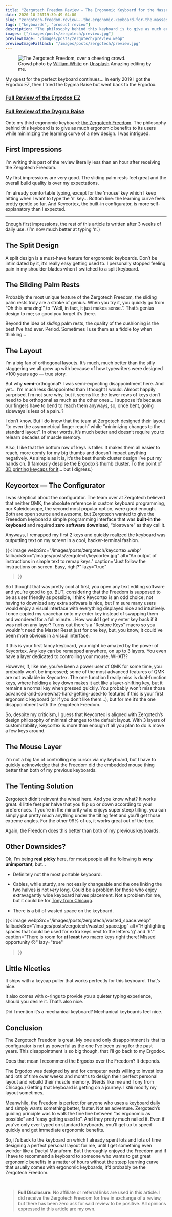 ```yaml
---
title: "Zergotech Freedom Review — The Ergonomic Keyboard for the Masses?"
date: 2020-10-26T19:39:49-04:00
slug: "zergotech-freedom-review—--the-ergonomic-keyboard-for-the-masses"
tags: ["keyboards", "product review"]
description: "The philosophy behind this keyboard is to give as much ergonomic benefits to its users while minimizing the learning curve of a new design."
images: ["/images/posts/zergotech/preview.jpg"]
previewImage: "/images/posts/zergotech/preview.webp"
previewImageFallback: "/images/posts/zergotech/preview.jpg"
---
```


<figure>
  <picture>
  <source 
    srcset='/images/posts/zergotech/banner.avif'
    type="image/avif"
  >
  <source 
    srcset='/images/posts/zergotech/banner.webp'
    type="image/webp"
  >
  <img 
    src='/images/posts/zergotech/banner.jpg' 
    alt='The Zergotech Freedom, over a cheering crowd.' 
  >
  </picture>  
  <figcaption>
    <span>Crowd photo by <a href="https://unsplash.com/@wrwhite3">William White</a> on <a href="https://unsplash.com/s/photos/crowd">Unsplash</a> Amazing editing by me.</span>
  </figcaption>
</figure>


My quest for the perfect keyboard continues… In early 2019 I got the Ergodox EZ, then I tried the Dygma Raise but went back to the Ergodox.

### [Full Review of the Ergodox EZ](https://medium.com/tech-reviews/ergodox-ez-review-thoughts-after-3-months-of-regular-use-370fd00cdaa2?source=friends_link&sk=363a8728b44f994241fd7b1acc7ba018)

### [Full Review of the Dygma Raise](https://medium.com/@FelixParadis/dygma-raise-review-thoughts-after-3-months-of-regular-use-41b19e91d357?source=friends_link&sk=d8a9c5437f4f04d2e78e070835929b3f)

Onto my third ergonomic keyboard: [the Zergotech Freedom](https://www.zergotech.com/). The philosophy behind this keyboard is to give as much ergonomic benefits to its users while minimizing the learning curve of a new design. I was intrigued.

## First Impressions

I’m writing this part of the review literally less than an hour after receiving the Zergotech Freedom. 

My first impressions are very good. The sliding palm rests feel great and the overall build quality is over my expectations.

I’m already comfortable typing, except for the ‘mouse’ key which I keep hitting when I want to type the ’n’ key… Bottom line: the learning curve feels pretty gentle so far. And Keycortex, the built-in configurator, is more self-explanatory than I expected.

---

Enough first impressions, the rest of this article is written after 3 weeks of daily use. (I’m now much better at typing ‘n’.)

## The Split Design

A split design is a must-have feature for ergonomic keyboards. Don’t be intimidated by it, it’s really easy getting used to. I personally stopped feeling pain in my shoulder blades when I switched to a split keyboard.

## The Sliding Palm Rests

Probably the most unique feature of the Zergotech Freedom, the sliding palm rests truly are a stroke of genius. When you try it, you quickly go from “Oh this amazing!” to “Well, in fact, it just makes sense.”. That’s genius design to me; so good you forget it’s there.

Beyond the idea of *sliding* palm rests, the quality of the cushioning is the best I’ve had ever. Period. Sometimes I use them as a fiddle toy when thinking…

## The Layout

I’m a big fan of orthogonal layouts. It’s much, much better than the silly staggering we all grew up with because of how typewriters were designed >100 years ago — true story. 

But why **semi**-orthogonal? I was semi-expecting disappointment here. And yet… I’m much less disappointed than I thought I would. Almost happily surprised. I’m not sure why, but it seems like the lower rows of keys don’t need to be orthogonal as much as the other ones… I suppose it’s because our fingers have to bend to reach them anyways, so, once bent, going sideways is less of a pain..?

I don’t know. But I do know that the team at Zergotech designed their layout “to even the asymmetrical finger reach” while “minimizing changes to the standard layout”. In other words, it’s much better and doesn’t require you to relearn decades of muscle memory.

Also, I like that the bottom row of keys is taller. It makes them all easier to reach, more comfy for my big thumbs and doesn’t impact anything negatively. As simple as it is, it’s the best thumb cluster design I’ve put my hands on. (I famously despise the Ergodox’s thumb cluster. To the point of [3D printing keycaps for it](/posts/3d-printing-custom-keycaps-for-the-ergodox/)… but I digress.)

## Keycortex — The Configurator

I was skeptical about the configurator. The team over at Zergotech believed that neither QMK, the absolute reference in custom keyboard programming, nor Kaleidoscope, the second most popular option, were good enough. Both are open source and awesome, but Zergotech wanted to give the Freeedom keyboard a simple programming interface that was **built-in the keyboard** and required **zero software download**, “bloatware” as they call it. 

Anyways, I remapped my first 2 keys and quickly realized the keyboard was outputting text on my screen in a cool, hacker-terminal fashion.

{{< image 
    webpSrc="/images/posts/zergotech/keycortex.webp" 
    fallbackSrc="/images/posts/zergotech/keycortex.jpg"
    alt="An output of instructions in simple text to remap keys."
    caption="Just follow the instructions on screen. Easy, right?"
    lazy="true"
>}}

So I thought that was pretty cool at first, you open any text editing software and you're good to go. BUT, considering that the Freedom is supposed to be as user friendly as possible, I think Keycortex is an odd choice; not having to download any extra software is nice, but I'm sure many users would enjoy a visual interface with everything displayed nice and intuitively. I once copied my spacebar onto my enter key instead of swapping them and wondered for a full minute… How would I  get my enter key back if it was not on any  layer? Turns out there's a "Restore Keys" macro so you wouldn't need the Master Reset just for one key, but, you know, it could've been more obvious in a visual interface.

If this is your first fancy keyboard, you might be amazed by the power of Keycortex. Any key can be remapped anywhere, on up to 3 layers. You even have a layer dedicated to controlling your mouse, WHAT!? 

However, if, like me, you’ve been a power user of QMK for some time, you probably won’t be impressed; some of the most advanced features of QMK are not available in Keycortex. The one function I really miss is dual-function keys, where holding a key down makes it act like a layer-shifting key, but it remains a normal key when pressed quickly. You probably won’t miss those advanced-and-somewhat-hard-getting-used-to features if this is your first ergonomic keyboard (or if you don’t like them…), but for me it’s the one disappointment with the Zergotech Freedom.

So, despite my criticism, I guess that Keycortex is aligned with Zergotech’s design philosophy of minimal changes to the default layout. With 3 layers of customizability, Keycortex is more than enough if all you plan to do is move a few keys around.

## The Mouse Layer

I'm not a big fan of controlling my cursor via my keyboard, but I have to quickly acknowledge that the Freedom did the embedded mouse thing better than both of my previous keyboards.

## The Tenting Solution

Zergotech didn’t reinvent the wheel here. And you know what? It works great. 4 little feet per halve that you flip up or down according to your preferences. If you’re in the minority who enjoys super steep tilting, you can simply put pretty much anything under the tilting feet and you’ll get those extreme angles. For the other 99% of us, it works great out of the box.

Again, the Freedom does this better than both of my previous keyboards.

## Other Downsides?

Ok, I’m being **real picky** here, for most people all the following is **very unimportant**, but…

* Definitely not the most portable keyboard. 

* Cables, while sturdy, are not easily changeable and the one linking the two halves is not *very* long. Could be a problem for those who enjoy extravagantly wide keyboard halves placement. Not a problem for me, but it could be for [Tony from Chicago](https://www.youtube.com/watch?v=Yf-rWiTWfG4).

* There is a bit of wasted space on the keyboard.


{{< image 
    webpSrc="/images/posts/zergotech/wasted_space.webp" 
    fallbackSrc="/images/posts/zergotech/wasted_space.jpg"
    alt="Highlighting spaces that could be used for extra keys next to the letters 'g' and 'h'."
    caption="There is room for **at least** two macro keys right there! Missed opportunity 😞"
    lazy="true"
>}}

## Little Niceties

It ships with a keycap puller that works perfectly for this keyboard. That’s nice.

It also comes with o-rings to provide you a quieter typing experience, should you desire it. That’s also nice.

Did I mention it’s a mechanical keyboard? Mechanical keyboards feel nice.

## Conclusion

The Zergotech Freedom is great. My one and only disappointment is that its configurator is not as powerful as the one I’ve been using for the past years. This disappointment is so big though, that I’ll go back to my Ergodox.

Does that mean I recommend the Ergodox over the Freedom? It depends.

The Ergodox was designed by and for computer nerds willing to invest lots and lots of time over weeks and months to design their perfect personal layout and rebuild their muscle memory. (Nerds like me and Tony from Chicago.) Getting that keyboard is getting on a journey. I *still* modify my layout sometimes. 

Meanwhile, the Freedom is perfect for anyone who uses a keyboard daily and simply wants something better, faster. Not an adventure. Zergotech’s guiding principle was to walk the fine line between “as ergonomic as possible” and “easy getting used to”. And they pretty much nailed it. Even if you’ve only ever typed on standard keyboards, you’ll get up to speed quickly and get immediate ergonomic benefits.

So, it’s back to the keyboard on which I already spent lots and lots of time designing a perfect personal layout for me, until I get something even weirder like a Dactyl Manuform. But I thoroughly enjoyed the Freedom and if I have to recommend a keyboard to someone who wants to get great ergonomic benefits in a matter of hours without the steep learning curve that usually comes with ergonomic keyboards, it’d probably be the Zergotech Freedom.

<br />

> **Full Disclosure:** No affiliate or referral links are used in this article. I did receive the Zergotech Freedom for free in exchange of a review, but there has been zero ask for said review to be positive. All opinions expressed in this article are my own.


